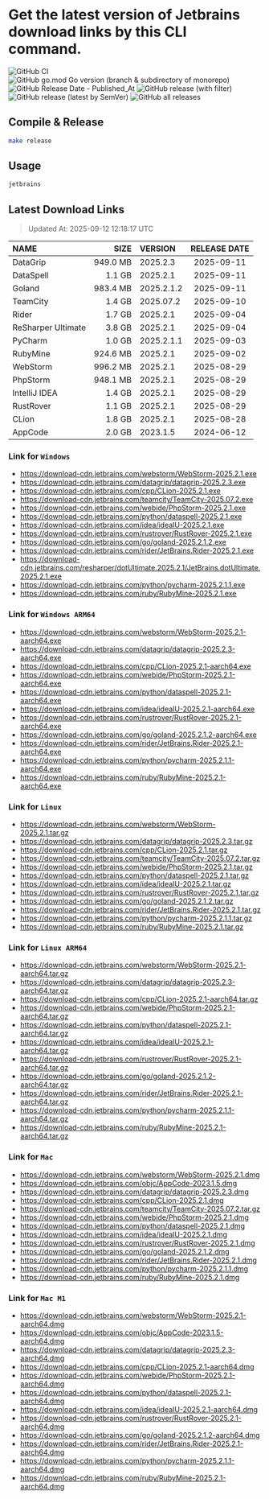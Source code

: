 # Get the latest version of Jetbrains download links by this CLI command.

![GitHub CI](https://github.com/designinlife/jetbrains/actions/workflows/ci.yml/badge.svg)
![GitHub go.mod Go version (branch & subdirectory of monorepo)](https://img.shields.io/github/go-mod/go-version/designinlife/jetbrains/master)
![GitHub Release Date - Published_At](https://img.shields.io/github/release-date/designinlife/jetbrains)
![GitHub release (with filter)](https://img.shields.io/github/v/release/designinlife/jetbrains)
![GitHub release (latest by SemVer)](https://img.shields.io/github/downloads/designinlife/jetbrains/v1.1.12/total)
![GitHub all releases](https://img.shields.io/github/downloads/designinlife/jetbrains/total)

## Compile & Release

```bash
make release
```

## Usage

```bash
jetbrains
```

## Latest Download Links

> Updated At: 2025-09-12 12:18:17 UTC

| NAME | SIZE | VERSION | RELEASE DATE |
| :-- | --: | :-- | :--: |
| DataGrip | 949.0 MB | 2025.2.3 | 2025-09-11 |
| DataSpell | 1.1 GB | 2025.2.1 | 2025-09-11 |
| Goland | 983.4 MB | 2025.2.1.2 | 2025-09-11 |
| TeamCity | 1.4 GB | 2025.07.2 | 2025-09-10 |
| Rider | 1.7 GB | 2025.2.1 | 2025-09-04 |
| ReSharper Ultimate | 3.8 GB | 2025.2.1 | 2025-09-04 |
| PyCharm | 1.0 GB | 2025.2.1.1 | 2025-09-03 |
| RubyMine | 924.6 MB | 2025.2.1 | 2025-09-02 |
| WebStorm | 996.2 MB | 2025.2.1 | 2025-08-29 |
| PhpStorm | 948.1 MB | 2025.2.1 | 2025-08-29 |
| IntelliJ IDEA | 1.4 GB | 2025.2.1 | 2025-08-29 |
| RustRover | 1.1 GB | 2025.2.1 | 2025-08-29 |
| CLion | 1.8 GB | 2025.2.1 | 2025-08-28 |
| AppCode | 2.0 GB | 2023.1.5 | 2024-06-12 |

### Link for `Windows`

* <https://download-cdn.jetbrains.com/webstorm/WebStorm-2025.2.1.exe>
* <https://download-cdn.jetbrains.com/datagrip/datagrip-2025.2.3.exe>
* <https://download-cdn.jetbrains.com/cpp/CLion-2025.2.1.exe>
* <https://download-cdn.jetbrains.com/teamcity/TeamCity-2025.07.2.exe>
* <https://download-cdn.jetbrains.com/webide/PhpStorm-2025.2.1.exe>
* <https://download-cdn.jetbrains.com/python/dataspell-2025.2.1.exe>
* <https://download-cdn.jetbrains.com/idea/ideaIU-2025.2.1.exe>
* <https://download-cdn.jetbrains.com/rustrover/RustRover-2025.2.1.exe>
* <https://download-cdn.jetbrains.com/go/goland-2025.2.1.2.exe>
* <https://download-cdn.jetbrains.com/rider/JetBrains.Rider-2025.2.1.exe>
* <https://download-cdn.jetbrains.com/resharper/dotUltimate.2025.2.1/JetBrains.dotUltimate.2025.2.1.exe>
* <https://download-cdn.jetbrains.com/python/pycharm-2025.2.1.1.exe>
* <https://download-cdn.jetbrains.com/ruby/RubyMine-2025.2.1.exe>

### Link for `Windows ARM64`

* <https://download-cdn.jetbrains.com/webstorm/WebStorm-2025.2.1-aarch64.exe>
* <https://download-cdn.jetbrains.com/datagrip/datagrip-2025.2.3-aarch64.exe>
* <https://download-cdn.jetbrains.com/cpp/CLion-2025.2.1-aarch64.exe>
* <https://download-cdn.jetbrains.com/webide/PhpStorm-2025.2.1-aarch64.exe>
* <https://download-cdn.jetbrains.com/python/dataspell-2025.2.1-aarch64.exe>
* <https://download-cdn.jetbrains.com/idea/ideaIU-2025.2.1-aarch64.exe>
* <https://download-cdn.jetbrains.com/rustrover/RustRover-2025.2.1-aarch64.exe>
* <https://download-cdn.jetbrains.com/go/goland-2025.2.1.2-aarch64.exe>
* <https://download-cdn.jetbrains.com/rider/JetBrains.Rider-2025.2.1-aarch64.exe>
* <https://download-cdn.jetbrains.com/python/pycharm-2025.2.1.1-aarch64.exe>
* <https://download-cdn.jetbrains.com/ruby/RubyMine-2025.2.1-aarch64.exe>

### Link for `Linux`

* <https://download-cdn.jetbrains.com/webstorm/WebStorm-2025.2.1.tar.gz>
* <https://download-cdn.jetbrains.com/datagrip/datagrip-2025.2.3.tar.gz>
* <https://download-cdn.jetbrains.com/cpp/CLion-2025.2.1.tar.gz>
* <https://download-cdn.jetbrains.com/teamcity/TeamCity-2025.07.2.tar.gz>
* <https://download-cdn.jetbrains.com/webide/PhpStorm-2025.2.1.tar.gz>
* <https://download-cdn.jetbrains.com/python/dataspell-2025.2.1.tar.gz>
* <https://download-cdn.jetbrains.com/idea/ideaIU-2025.2.1.tar.gz>
* <https://download-cdn.jetbrains.com/rustrover/RustRover-2025.2.1.tar.gz>
* <https://download-cdn.jetbrains.com/go/goland-2025.2.1.2.tar.gz>
* <https://download-cdn.jetbrains.com/rider/JetBrains.Rider-2025.2.1.tar.gz>
* <https://download-cdn.jetbrains.com/python/pycharm-2025.2.1.1.tar.gz>
* <https://download-cdn.jetbrains.com/ruby/RubyMine-2025.2.1.tar.gz>

### Link for `Linux ARM64`

* <https://download-cdn.jetbrains.com/webstorm/WebStorm-2025.2.1-aarch64.tar.gz>
* <https://download-cdn.jetbrains.com/datagrip/datagrip-2025.2.3-aarch64.tar.gz>
* <https://download-cdn.jetbrains.com/cpp/CLion-2025.2.1-aarch64.tar.gz>
* <https://download-cdn.jetbrains.com/webide/PhpStorm-2025.2.1-aarch64.tar.gz>
* <https://download-cdn.jetbrains.com/python/dataspell-2025.2.1-aarch64.tar.gz>
* <https://download-cdn.jetbrains.com/idea/ideaIU-2025.2.1-aarch64.tar.gz>
* <https://download-cdn.jetbrains.com/rustrover/RustRover-2025.2.1-aarch64.tar.gz>
* <https://download-cdn.jetbrains.com/go/goland-2025.2.1.2-aarch64.tar.gz>
* <https://download-cdn.jetbrains.com/rider/JetBrains.Rider-2025.2.1-aarch64.tar.gz>
* <https://download-cdn.jetbrains.com/python/pycharm-2025.2.1.1-aarch64.tar.gz>
* <https://download-cdn.jetbrains.com/ruby/RubyMine-2025.2.1-aarch64.tar.gz>

### Link for `Mac`

* <https://download-cdn.jetbrains.com/webstorm/WebStorm-2025.2.1.dmg>
* <https://download-cdn.jetbrains.com/objc/AppCode-2023.1.5.dmg>
* <https://download-cdn.jetbrains.com/datagrip/datagrip-2025.2.3.dmg>
* <https://download-cdn.jetbrains.com/cpp/CLion-2025.2.1.dmg>
* <https://download-cdn.jetbrains.com/teamcity/TeamCity-2025.07.2.tar.gz>
* <https://download-cdn.jetbrains.com/webide/PhpStorm-2025.2.1.dmg>
* <https://download-cdn.jetbrains.com/python/dataspell-2025.2.1.dmg>
* <https://download-cdn.jetbrains.com/idea/ideaIU-2025.2.1.dmg>
* <https://download-cdn.jetbrains.com/rustrover/RustRover-2025.2.1.dmg>
* <https://download-cdn.jetbrains.com/go/goland-2025.2.1.2.dmg>
* <https://download-cdn.jetbrains.com/rider/JetBrains.Rider-2025.2.1.dmg>
* <https://download-cdn.jetbrains.com/python/pycharm-2025.2.1.1.dmg>
* <https://download-cdn.jetbrains.com/ruby/RubyMine-2025.2.1.dmg>

### Link for `Mac M1`

* <https://download-cdn.jetbrains.com/webstorm/WebStorm-2025.2.1-aarch64.dmg>
* <https://download-cdn.jetbrains.com/objc/AppCode-2023.1.5-aarch64.dmg>
* <https://download-cdn.jetbrains.com/datagrip/datagrip-2025.2.3-aarch64.dmg>
* <https://download-cdn.jetbrains.com/cpp/CLion-2025.2.1-aarch64.dmg>
* <https://download-cdn.jetbrains.com/webide/PhpStorm-2025.2.1-aarch64.dmg>
* <https://download-cdn.jetbrains.com/python/dataspell-2025.2.1-aarch64.dmg>
* <https://download-cdn.jetbrains.com/idea/ideaIU-2025.2.1-aarch64.dmg>
* <https://download-cdn.jetbrains.com/rustrover/RustRover-2025.2.1-aarch64.dmg>
* <https://download-cdn.jetbrains.com/go/goland-2025.2.1.2-aarch64.dmg>
* <https://download-cdn.jetbrains.com/rider/JetBrains.Rider-2025.2.1-aarch64.dmg>
* <https://download-cdn.jetbrains.com/python/pycharm-2025.2.1.1-aarch64.dmg>
* <https://download-cdn.jetbrains.com/ruby/RubyMine-2025.2.1-aarch64.dmg>
